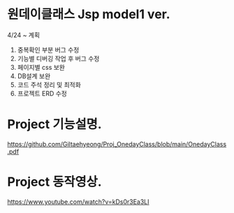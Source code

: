 # 원데이클래스 Jsp model1 ver.
4/24 ~ 계획
1. 중복확인 부분 버그 수정
2. 기능별 디버깅 작업 후 버그 수정
3. 페이지별 css 보완
4. DB설계 보완
5. 코드 주석 정리 및 최적화
6. 프로젝트 ERD 수정

# Project 기능설명.
https://github.com/Giltaehyeong/Proj_OnedayClass/blob/main/OnedayClass.pdf

# Project 동작영상.
https://www.youtube.com/watch?v=kDs0r3Ea3LI
